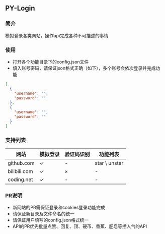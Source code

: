 ## PY-Login
### 简介
模拟登录各类网站，操作api完成各种不可描述的事情  

### 使用
* 打开各个功能目录下的config.json文件
* 填入账号密码，请保证json格式正确（如下），多个账号会依次登录并完成功能
```json
[
  {
    "username": "",
    "password": ""
  },
  {
    "username": "",
    "password": ""
  }
]
```

### 支持列表

| 网站           | 模拟登录 | 验证码识别 | 功能列表          |
| ------------ | ---- | ----- | ------------- |
| github.com   | ✓    | -     | star \ unstar |
| bilibili.com | ✓    | ×     | -             |
| coding.net   | ✓    | -     | -             |

### PR说明
* 新网站的PR需保证登录和cookies登录功能完成
* 请保证新目录及文件命名的统一
* 请保证用户填写的config.json格式统一
* API的PR优先批量点赞、回复、顶、硬币、香蕉、肥皂等攒人气的API
